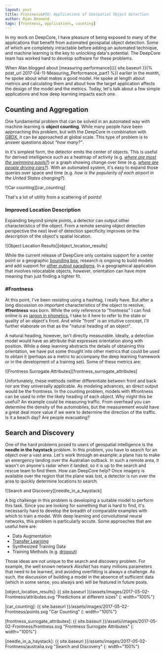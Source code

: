 ```yaml
---
layout: post
title: Frontness&#58; Applications of Geospatial Object Detection
author: Ryan Desmond
tags: [frontness, applications, counting]
---
```


In my work on DeepCore, I have pleasure of being exposed to many of the applications that benefit from automated geospatial object detection. Some of which are completely intractable before adding an automated technique, and machine learning is the key to unlocking data's potential. The DeepCore team has worked hard to develop software for these problems. 

When Alan blogged about [measuring performance]({{ site.baseurl }}{% post_url 2017-04-11-Measuring_Performance_part1 %}) earlier in the month, he spoke about what makes a good model. He spoke at length about metrics and calculating them and about how the target application affects the design of the model and the metrics. Today, let's talk about a few simple applications and how deep learning impacts each one.


## Counting and Aggregation

One fundamental problem that can be solved in an automated way with machine learning is **object counting**. While many people have been approaching this problem, but with the DeepCore in combination with [GBDX](http://platform.digitalglobe.com/gbdx/), it can be approached at global scale. This type of problem is to answer questions about *"how many?"*.

In it's simplest form, the detector emits the center of objects. This is useful for derived intelligence such as a heatmap of activity (e.g. [*where are most the swimming pools?*](https://platform.digitalglobe.com/gbdx-poolnet-identifying-pools-satellite-imagery/)) or a graph showing change over time (e.g. [*where are people driving cars?*](https://medium.com/the-downlinq/car-localization-and-counting-with-overhead-imagery-an-interactive-exploration-9d5a029a596b)). With an automated system, it's easy to expand those queries over space and time (e.g. *how is the popularity of each airport in the United States changing?*).

![Car counting][car_counting]

That's a lot of utility from a scattering of points!  


### Improved Location Description

Expanding beyond simple points, a detector can output other characteristics of the object. From a remote sensing object detection perspective the next level of detection specificity improves on the description of the object's spatial location.
 
![Object Location Results][object_location_results]

While the current release of DeepCore only contains support for a center point or a geographic [bounding box](http://wiki.openstreetmap.org/wiki/Bounding_Box), research is ongoing to build models and add support for [other output paradigms](https://crowdsourcing.topcoder.com/spacenet). In a geographical application that involves relocatable objects, however, orientation can have more meaning than just finding a tighter fit.
 

### #Frontness

At this point, I've been resisting using a hashtag, I really have. But after a long discussion on important characteristics of the object to resolve, **#frontness** was born. While the only reference to "frontness" I can find online is as [jargon in phonetics](https://www.uni-due.de/ELE/Phonetics.htm), I take to it here to refer to the state or quality of an object's front. And while "front" is an intuitive concept, I'll further elaborate on that as the "natural heading of an object".

A natural heading, however, isn't directly measurable. Ideally, a detection model would have an attribute that expresses orientation along with position. While a deep learning abstracts the details of obtaining this orientation, we have put some thought into other metrics that could be used to obtain it (perhaps as a metric to accompany the deep learning framework or in the development of a training set). Some of these metrics are:

![Frontness Surrogate Attributes][frontness_surrogate_attributes]

Unfortunately, these methods neither differentiate between front and back nor are they universally applicable. As modeling advances, an direct output would be the frontness. In the counting problem, models with #frontness can be used to infer the likely heading of each object. Why might this be useful?  An example could be measuring traffic. From overhead you can determine the density of the automobiles, but the measurement would have a great deal more value if we were to determine the direction of the traffic. Is it a beach day?  Are people evacuating?


## Search and Discovery

One of the hard problems posed to users of geospatial intelligence is the **needle in the haystack** problem. In this problem, you have to search for an object over a vast area. Let's work through an example: a plane has to make an emergency landing over the Australian outback. In such a remote area, it wasn't on anyone's radar when it landed, so it is up to the search and rescue team to find them. How can DeepCore help?  Once imagery is available over the region that the plane was lost, a detector is run over the area to quickly determine locations to search.

![Search and Discovery][needle_in_a_haystack]

A big challenge in this problem is developing a suitable model to perform this task. Since you are looking for something that is hard to find, it's necessarily hard to develop the breadth of comparable examples with which to train a model. With deep learning and convolutional neural networks, this problem is particularly accute. Some approaches that are useful here are:

 - Data Augmentation
 - [Transfer Learning](http://cs231n.github.io/transfer-learning/)
 - Synthesized Training Data
 - Training Methods (e.g. [dropout](http://jmlr.org/papers/v15/srivastava14a.html))

Those ideas are not unique to the search and discovery problem. For example, the well known network *AlexNet* has many millions parameters that need to be learned, and avoiding overfitting is always a challenge. As such, the discussion of building a model in the absence of sufficient data (which in some sense, you always are) will be featured in future posts.



[object_location_results]: {{ site.baseurl }}/assets/images/2017-05-02-Frontness/attributes.svg "Predictions at different sizes"
{: width="100%"}

[car_counting]: {{ site.baseurl }}/assets/images/2017-05-02-Frontness/points.svg "Car Counting"
{: width="100%"}

[frontness_surrogate_attributes]: {{ site.baseurl }}/assets/images/2017-05-02-Frontness/frontness.svg "Frontness Surrogate Attributes"
{: width="100%"}

[needle_in_a_haystack]: {{ site.baseurl }}/assets/images/2017-05-02-Frontness/australia.svg "Search and Discovery"
{: width="100%"}